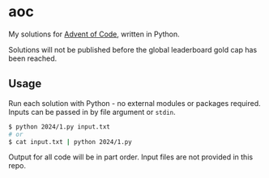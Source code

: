# aoc

My solutions for [Advent of Code](https://adventofcode.com), written in Python.

Solutions will not be published before the global leaderboard gold cap has been reached.

## Usage

Run each solution with Python - no external modules or packages required. Inputs
can be passed in by file argument or `stdin`.

```sh
$ python 2024/1.py input.txt
# or
$ cat input.txt | python 2024/1.py
```

Output for all code will be in part order. Input files are not provided in this repo.
